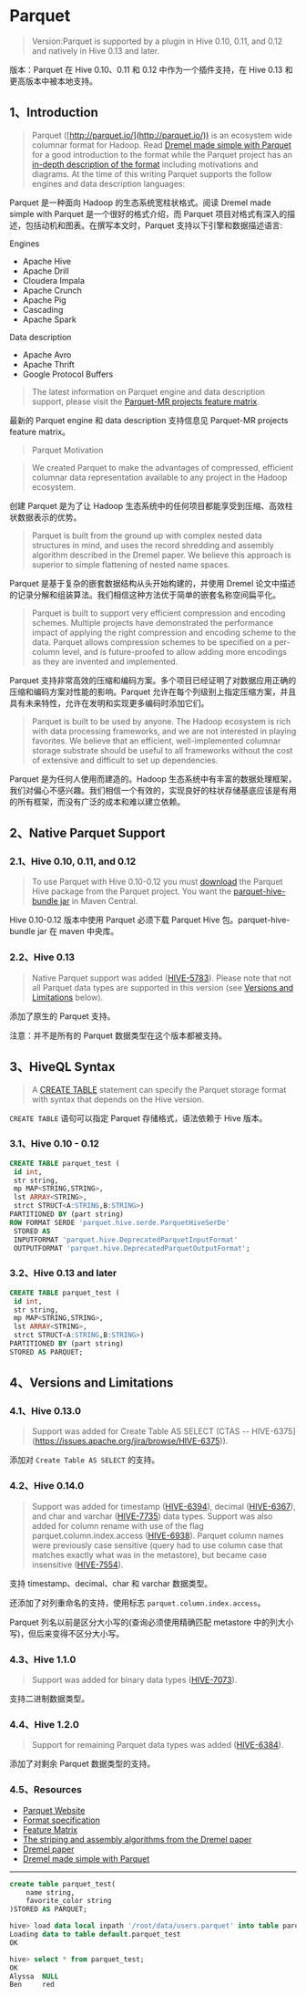 # Parquet

> Version:Parquet is supported by a plugin in Hive 0.10, 0.11, and 0.12 and natively in Hive 0.13 and later.

版本：Parquet 在 Hive 0.10、0.11 和 0.12 中作为一个插件支持，在 Hive 0.13 和更高版本中被本地支持。

## 1、Introduction

> Parquet ([http://parquet.io/](http://parquet.io/)) is an ecosystem wide columnar format for Hadoop. Read [Dremel made simple with Parquet](https://blog.twitter.com/2013/dremel-made-simple-with-parquet) for a good introduction to the format while the Parquet project has an [in-depth description of the format](https://github.com/Parquet/parquet-format) including motivations and diagrams. At the time of this writing Parquet supports the follow engines and data description languages:

Parquet 是一种面向 Hadoop 的生态系统宽柱状格式。阅读 Dremel made simple with Parquet 是一个很好的格式介绍，而 Parquet 项目对格式有深入的描述，包括动机和图表。在撰写本文时，Parquet 支持以下引擎和数据描述语言:

Engines

- Apache Hive
- Apache Drill
- Cloudera Impala
- Apache Crunch
- Apache Pig
- Cascading
- Apache Spark

Data description

- Apache Avro
- Apache Thrift
- Google Protocol Buffers

> The latest information on Parquet engine and data description support, please visit the [Parquet-MR projects feature matrix](https://github.com/Parquet/parquet-mr).

最新的 Parquet engine 和 data description 支持信息见 Parquet-MR projects feature matrix。

> Parquet Motivation

> We created Parquet to make the advantages of compressed, efficient columnar data representation available to any project in the Hadoop ecosystem.

创建 Parquet 是为了让 Hadoop 生态系统中的任何项目都能享受到压缩、高效柱状数据表示的优势。

> Parquet is built from the ground up with complex nested data structures in mind, and uses the record shredding and assembly algorithm described in the Dremel paper. We believe this approach is superior to simple flattening of nested name spaces.

Parquet 是基于复杂的嵌套数据结构从头开始构建的，并使用 Dremel 论文中描述的记录分解和组装算法。我们相信这种方法优于简单的嵌套名称空间扁平化。

> Parquet is built to support very efficient compression and encoding schemes. Multiple projects have demonstrated the performance impact of applying the right compression and encoding scheme to the data. Parquet allows compression schemes to be specified on a per-column level, and is future-proofed to allow adding more encodings as they are invented and implemented.

Parquet 支持非常高效的压缩和编码方案。多个项目已经证明了对数据应用正确的压缩和编码方案对性能的影响。Parquet 允许在每个列级别上指定压缩方案，并且具有未来特性，允许在发明和实现更多编码时添加它们。

> Parquet is built to be used by anyone. The Hadoop ecosystem is rich with data processing frameworks, and we are not interested in playing favorites. We believe that an efficient, well-implemented columnar storage substrate should be useful to all frameworks without the cost of extensive and difficult to set up dependencies.

Parquet 是为任何人使用而建造的。Hadoop 生态系统中有丰富的数据处理框架，我们对偏心不感兴趣。我们相信一个有效的，实现良好的柱状存储基底应该是有用的所有框架，而没有广泛的成本和难以建立依赖。

## 2、Native Parquet Support

### 2.1、Hive 0.10, 0.11, and 0.12

> To use Parquet with Hive 0.10-0.12 you must [download](http://search.maven.org/#search%7Cga%7C1%7Ca%3A%22parquet-hive-bundle%22) the Parquet Hive package from the Parquet project. You want the [parquet-hive-bundle jar](http://search.maven.org/#search%7Cga%7C1%7Ca%3A%22parquet-hive-bundle%22) in Maven Central.

Hive 0.10-0.12 版本中使用 Parquet 必须下载 Parquet Hive 包。parquet-hive-bundle jar 在 maven 中央库。 

### 2.2、Hive 0.13

> Native Parquet support was added ([HIVE-5783](https://issues.apache.org/jira/browse/HIVE-5783)). Please note that not all Parquet data types are supported in this version (see [Versions and Limitations](https://cwiki.apache.org/confluence/display/Hive/Parquet#Parquet-VersionsandLimitations) below).

添加了原生的 Parquet 支持。

注意：并不是所有的 Parquet 数据类型在这个版本都被支持。

## 3、HiveQL Syntax

> A [CREATE TABLE](https://cwiki.apache.org/confluence/display/Hive/LanguageManual+DDL#LanguageManualDDL-CreateTable) statement can specify the Parquet storage format with syntax that depends on the Hive version.

`CREATE TABLE` 语句可以指定 Parquet 存储格式，语法依赖于 Hive 版本。

### 3.1、Hive 0.10 - 0.12

```sql
CREATE TABLE parquet_test (
 id int,
 str string,
 mp MAP<STRING,STRING>,
 lst ARRAY<STRING>,
 strct STRUCT<A:STRING,B:STRING>) 
PARTITIONED BY (part string)
ROW FORMAT SERDE 'parquet.hive.serde.ParquetHiveSerDe'
 STORED AS
 INPUTFORMAT 'parquet.hive.DeprecatedParquetInputFormat'
 OUTPUTFORMAT 'parquet.hive.DeprecatedParquetOutputFormat';
```

### 3.2、Hive 0.13 and later

```sql
CREATE TABLE parquet_test (
 id int,
 str string,
 mp MAP<STRING,STRING>,
 lst ARRAY<STRING>,
 strct STRUCT<A:STRING,B:STRING>) 
PARTITIONED BY (part string)
STORED AS PARQUET;
```

## 4、Versions and Limitations

### 4.1、Hive 0.13.0

> Support was added for Create Table AS SELECT (CTAS -- HIVE-6375](https://issues.apache.org/jira/browse/HIVE-6375)).

添加对 `Create Table AS SELECT` 的支持。

### 4.2、Hive 0.14.0

> Support was added for timestamp ([HIVE-6394](https://issues.apache.org/jira/browse/HIVE-6394)), decimal ([HIVE-6367](https://issues.apache.org/jira/browse/HIVE-6367)), and char and varchar ([HIVE-7735](https://issues.apache.org/jira/browse/HIVE-7735)) data types. Support was also added for column rename with use of the flag parquet.column.index.access ([HIVE-6938](https://issues.apache.org/jira/browse/HIVE-6938)). Parquet column names were previously case sensitive (query had to use column case that matches exactly what was in the metastore), but became case insensitive ([HIVE-7554](https://issues.apache.org/jira/browse/HIVE-7554)).

支持 timestamp、decimal、char 和 varchar 数据类型。

还添加了对列重命名的支持，使用标志 `parquet.column.index.access`。

Parquet 列名以前是区分大小写的(查询必须使用精确匹配 metastore 中的列大小写)，但后来变得不区分大小写。

### 4.3、Hive 1.1.0

> Support was added for binary data types ([HIVE-7073](https://issues.apache.org/jira/browse/HIVE-7073)).

支持二进制数据类型。

### 4.4、Hive 1.2.0

> Support for remaining Parquet data types was added ([HIVE-6384](https://issues.apache.org/jira/browse/HIVE-6384)).

添加了对剩余 Parquet 数据类型的支持。

### 4.5、Resources

- [Parquet Website](http://parquet.io/)
- [Format specification](https://github.com/Parquet/parquet-format)
- [Feature Matrix](https://github.com/Parquet/parquet-mr)
- [The striping and assembly algorithms from the Dremel paper](https://github.com/Parquet/parquet-mr/wiki/The-striping-and-assembly-algorithms-from-the-Dremel-paper)
- [Dremel paper](http://research.google.com/pubs/pub36632.html)
- [Dremel made simple with Parquet](https://blog.twitter.com/2013/dremel-made-simple-with-parquet)

---------------------------------------------------

```sql
create table parquet_test(
    name string,
    favorite_color string
)STORED AS PARQUET;

hive> load data local inpath '/root/data/users.parquet' into table parquet_test;
Loading data to table default.parquet_test
OK

hive> select * from parquet_test;
OK
Alyssa  NULL
Ben     red
```